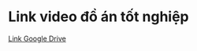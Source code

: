 # Link video đồ án tốt nghiệp
[Link Google Drive](https://drive.google.com/drive/folders/1jYKLXKs6jVpjPCr_2RwzEJFNu_sJjdsJ?usp=sharing)